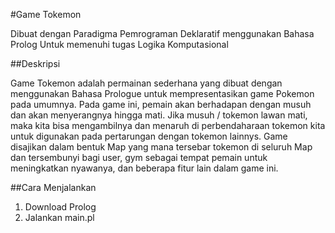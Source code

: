 #Game Tokemon

Dibuat dengan Paradigma Pemrograman Deklaratif menggunakan Bahasa Prolog
Untuk memenuhi tugas Logika Komputasional 

##Deskripsi

Game Tokemon adalah permainan sederhana yang dibuat dengan menggunakan Bahasa Prologue untuk mempresentasikan game Pokemon pada umumnya. Pada game ini, pemain akan berhadapan dengan musuh dan akan menyerangnya hingga mati. Jika musuh / tokemon lawan mati, maka kita bisa mengambilnya dan menaruh di perbendaharaan tokemon kita untuk digunakan pada pertarungan dengan tokemon lainnys. Game disajikan dalam bentuk Map yang mana tersebar tokemon di seluruh Map dan tersembunyi bagi user, gym sebagai tempat pemain untuk meningkatkan nyawanya, dan beberapa fitur lain dalam game ini.

##Cara Menjalankan

1. Download Prolog
2. Jalankan main.pl
